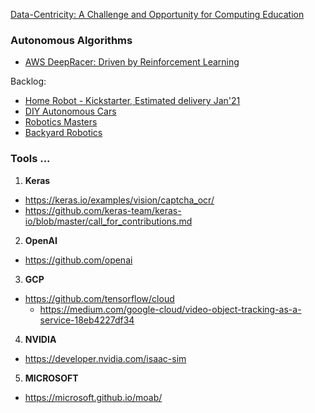 
[Data-Centricity: A Challenge and Opportunity for Computing Education](https://cs.brown.edu/~sk/Publications/Papers/Published/kf-data-centric/paper.pdf)

### Autonomous Algorithms

* [AWS DeepRacer: Driven by Reinforcement Learning](https://www.aws.training/Details/eLearning?id=32143)

Backlog:
* [Home Robot - Kickstarter, Estimated delivery Jan'21](https://ximpatico.com/)
* [DIY Autonomous Cars](https://diyrobocars.com/)
* [Robotics Masters](https://www.roboticsmasters.co/)
* [Backyard Robotics](https://backyardrobotics.eu/)

### Tools ...

1. **Keras**
* https://keras.io/examples/vision/captcha_ocr/
* https://github.com/keras-team/keras-io/blob/master/call_for_contributions.md

2. **OpenAI**
* https://github.com/openai

3. **GCP**
* https://github.com/tensorflow/cloud
  * https://medium.com/google-cloud/video-object-tracking-as-a-service-18eb4227df34

4. **NVIDIA**
* https://developer.nvidia.com/isaac-sim

5. **MICROSOFT**
* https://microsoft.github.io/moab/
